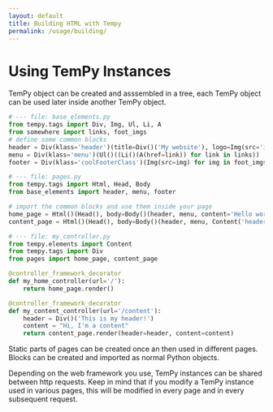 ```yaml
---
layout: default
title: Building HTML with Tempy
permalink: /usage/building/
---
```


# Using TemPy Instances

TemPy object can be created and asssembled in a tree, each TemPy object can be used later inside another TemPy object.

```python
# --- file: base_elements.py
from tempy.tags import Div, Img, Ul, Li, A
from somewhere import links, foot_imgs
# define some common blocks
header = Div(klass='header')(title=Div()('My website'), logo=Img(src='img.png'))
menu = Div(klass='menu')(Ul()((Li()(A(href=link)) for link in links))
footer = Div(klass='coolFooterClass')(Img(src=img) for img in foot_imgs)
```

```python
# --- file: pages.py
from tempy.tags import Html, Head, Body
from base_elements import header, menu, footer

# import the common blocks and use them inside your page
home_page = Html()(Head(), body=Body()(header, menu, content='Hello world.', footer=footer))
content_page = Html()(Head(), body=Body()(header, menu, Content('header'), Content('content'), footer=footer))
```

```python
# --- file: my_controller.py
from tempy.elements import Content
from tempy.tags import Div
from pages import home_page, content_page

@controller_framework_decorator
def my_home_controller(url='/'):
    return home_page.render()

@controller_framework_decorator
def my_content_controller(url='/content'):
    header = Div()('This is my header!')
    content = "Hi, I'm a content"
    return content_page.render(header=header, content=content)
```

Static parts of pages can be created once an then used in different pages. Blocks can be created and imported as normal Python objects.

<aside class="warning">Depending on the web framework you use, TemPy instances can be shared between http requests. Keep in mind that if you modify a TemPy instance used in various pages, this will be modified in every page and in every subsequent request.</aside>

